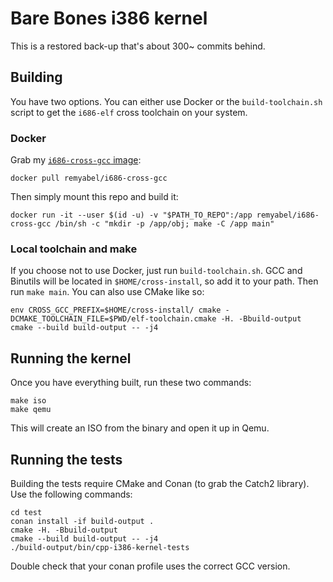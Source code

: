 # Bare Bones i386 kernel

This is a restored back-up that's about 300~ commits behind.

## Building

You have two options. You can either use Docker or the `build-toolchain.sh` script
to get the `i686-elf` cross toolchain on your system.

### Docker

Grab my [`i686-cross-gcc` image](https://github.com/remyabel/i686-cross-gcc-docker):

```shell
docker pull remyabel/i686-cross-gcc
```

Then simply mount this repo and build it:

```shell
docker run -it --user $(id -u) -v "$PATH_TO_REPO":/app remyabel/i686-cross-gcc /bin/sh -c "mkdir -p /app/obj; make -C /app main"
```

### Local toolchain and make

If you choose not to use Docker, just run `build-toolchain.sh`. GCC and Binutils will be located in
`$HOME/cross-install`, so add it to your path. Then run `make main`. You can also use CMake like so:

```shell
env CROSS_GCC_PREFIX=$HOME/cross-install/ cmake -DCMAKE_TOOLCHAIN_FILE=$PWD/elf-toolchain.cmake -H. -Bbuild-output
cmake --build build-output -- -j4
```

## Running the kernel

Once you have everything built, run these two commands:

```shell
make iso
make qemu
```

This will create an ISO from the binary and open it up in Qemu.

## Running the tests

Building the tests require CMake and Conan (to grab the Catch2 library). Use the following commands:

```shell
cd test
conan install -if build-output .
cmake -H. -Bbuild-output 
cmake --build build-output -- -j4
./build-output/bin/cpp-i386-kernel-tests
```

Double check that your conan profile uses the correct GCC version.
